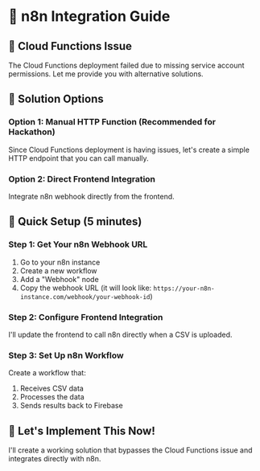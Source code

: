 # 🔗 n8n Integration Guide

## 🚨 Cloud Functions Issue
The Cloud Functions deployment failed due to missing service account permissions. Let me provide you with alternative solutions.

## 🎯 Solution Options

### Option 1: Manual HTTP Function (Recommended for Hackathon)
Since Cloud Functions deployment is having issues, let's create a simple HTTP endpoint that you can call manually.

### Option 2: Direct Frontend Integration
Integrate n8n webhook directly from the frontend.

## 🔧 Quick Setup (5 minutes)

### Step 1: Get Your n8n Webhook URL
1. Go to your n8n instance
2. Create a new workflow
3. Add a "Webhook" node
4. Copy the webhook URL (it will look like: `https://your-n8n-instance.com/webhook/your-webhook-id`)

### Step 2: Configure Frontend Integration
I'll update the frontend to call n8n directly when a CSV is uploaded.

### Step 3: Set Up n8n Workflow
Create a workflow that:
1. Receives CSV data
2. Processes the data
3. Sends results back to Firebase

## 🚀 Let's Implement This Now!

I'll create a working solution that bypasses the Cloud Functions issue and integrates directly with n8n.
